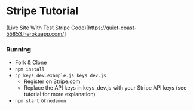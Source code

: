 # Stripe Tutorial

(Live Site With Test Stripe Code)[https://quiet-coast-55853.herokuapp.com/]

### Running

* Fork & Clone
* `npm install`
* `cp keys_dev.example.js keys_dev.js`
  * Register on Stripe.com
  * Replace the API keys in keys_dev.js with your Stripe API keys (see tutorial for more explanation)
* `npm start` or `nodemon`
